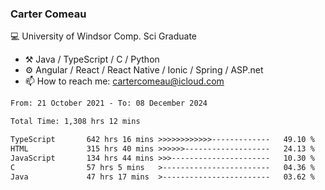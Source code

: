 ### Carter Comeau

💻 University of Windsor Comp. Sci Graduate

- ⚒️ Java / TypeScript / C / Python
- ⚙️ Angular / React / React Native / Ionic / Spring / ASP.net
- 📫 How to reach me: cartercomeau@icloud.com

<!--START_SECTION:waka-->

```txt
From: 21 October 2021 - To: 08 December 2024

Total Time: 1,308 hrs 12 mins

TypeScript       642 hrs 16 mins >>>>>>>>>>>>-------------   49.10 %
HTML             315 hrs 40 mins >>>>>>-------------------   24.13 %
JavaScript       134 hrs 44 mins >>>----------------------   10.30 %
C                57 hrs 5 mins   >------------------------   04.36 %
Java             47 hrs 17 mins  >------------------------   03.62 %
```

<!--END_SECTION:waka-->
